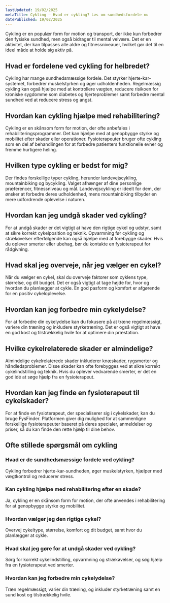 ```yaml
---
lastUpdated: 19/02/2025
metaTitle: Cykling – Hvad er cykling? Læs om sundhedsfordele nu
datePublished: 19/02/2025
---
```


Cykling er en populær form for motion og transport, der ikke kun forbedrer den fysiske sundhed, men også bidrager til mental velvære. Det er en aktivitet, der kan tilpasses alle aldre og fitnessniveauer, hvilket gør det til en ideel måde at holde sig aktiv på.

## Hvad er fordelene ved cykling for helbredet?

Cykling har mange sundhedsmæssige fordele. Det styrker hjerte-kar-systemet, forbedrer muskelstyrken og øger udholdenheden. Regelmæssig cykling kan også hjælpe med at kontrollere vægten, reducere risikoen for kroniske sygdomme som diabetes og hjerteproblemer samt forbedre mental sundhed ved at reducere stress og angst.

## Hvordan kan cykling hjælpe med rehabilitering?

Cykling er en skånsom form for motion, der ofte anbefales i rehabiliteringsprogrammer. Det kan hjælpe med at genopbygge styrke og mobilitet efter skader eller operationer. Fysioterapeuter bruger ofte cykling som en del af behandlingen for at forbedre patienters funktionelle evner og fremme hurtigere heling.

## Hvilken type cykling er bedst for mig?

Der findes forskellige typer cykling, herunder landevejscykling, mountainbiking og bycykling. Valget afhænger af dine personlige præferencer, fitnessniveau og mål. Landevejscykling er ideelt for dem, der ønsker at forbedre deres udholdenhed, mens mountainbiking tilbyder en mere udfordrende oplevelse i naturen.

## Hvordan kan jeg undgå skader ved cykling?

For at undgå skader er det vigtigt at have den rigtige cykel og udstyr, samt at sikre korrekt cykelposition og teknik. Opvarmning før cykling og strækøvelser efterfølgende kan også hjælpe med at forebygge skader. Hvis du oplever smerter eller ubehag, bør du kontakte en fysioterapeut for rådgivning.

## Hvad skal jeg overveje, når jeg vælger en cykel?

Når du vælger en cykel, skal du overveje faktorer som cyklens type, størrelse, og dit budget. Det er også vigtigt at tage højde for, hvor og hvordan du planlægger at cykle. En god pasform og komfort er afgørende for en positiv cykeloplevelse.

## Hvordan kan jeg forbedre min cykelydelse?

For at forbedre din cykelydelse kan du fokusere på at træne regelmæssigt, variere din træning og inkludere styrketræning. Det er også vigtigt at have en god kost og tilstrækkelig hvile for at optimere din præstation.

## Hvilke cykelrelaterede skader er almindelige?

Almindelige cykelrelaterede skader inkluderer knæskader, rygsmerter og håndledsproblemer. Disse skader kan ofte forebygges ved at sikre korrekt cykelindstilling og teknik. Hvis du oplever vedvarende smerter, er det en god idé at søge hjælp fra en fysioterapeut.

## Hvordan kan jeg finde en fysioterapeut til cykelskader?

For at finde en fysioterapeut, der specialiserer sig i cykelskader, kan du bruge FysFinder. Platformen giver dig mulighed for at sammenligne forskellige fysioterapeuter baseret på deres specialer, anmeldelser og priser, så du kan finde den rette hjælp til dine behov.

## Ofte stillede spørgsmål om cykling

### Hvad er de sundhedsmæssige fordele ved cykling?

Cykling forbedrer hjerte-kar-sundheden, øger muskelstyrken, hjælper med vægtkontrol og reducerer stress.

### Kan cykling hjælpe med rehabilitering efter en skade?

Ja, cykling er en skånsom form for motion, der ofte anvendes i rehabilitering for at genopbygge styrke og mobilitet.

### Hvordan vælger jeg den rigtige cykel?

Overvej cykeltype, størrelse, komfort og dit budget, samt hvor du planlægger at cykle.

### Hvad skal jeg gøre for at undgå skader ved cykling?

Sørg for korrekt cykelindstilling, opvarmning og strækøvelser, og søg hjælp fra en fysioterapeut ved smerter.

### Hvordan kan jeg forbedre min cykelydelse?

Træn regelmæssigt, varier din træning, og inkluder styrketræning samt en sund kost og tilstrækkelig hvile.

